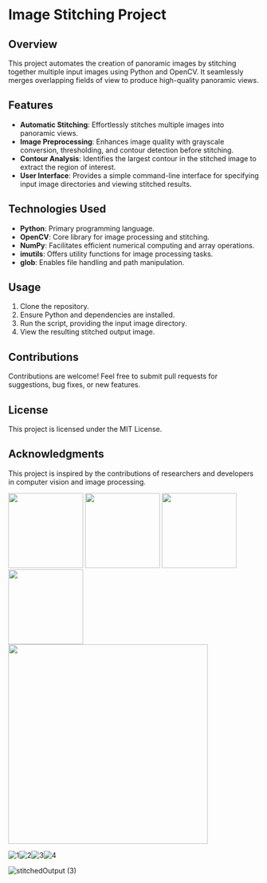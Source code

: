 # Image Stitching Project

## Overview
This project automates the creation of panoramic images by stitching together multiple input images using Python and OpenCV. It seamlessly merges overlapping fields of view to produce high-quality panoramic views.

## Features
- **Automatic Stitching**: Effortlessly stitches multiple images into panoramic views.
- **Image Preprocessing**: Enhances image quality with grayscale conversion, thresholding, and contour detection before stitching.
- **Contour Analysis**: Identifies the largest contour in the stitched image to extract the region of interest.
- **User Interface**: Provides a simple command-line interface for specifying input image directories and viewing stitched results.

## Technologies Used
- **Python**: Primary programming language.
- **OpenCV**: Core library for image processing and stitching.
- **NumPy**: Facilitates efficient numerical computing and array operations.
- **imutils**: Offers utility functions for image processing tasks.
- **glob**: Enables file handling and path manipulation.

## Usage
1. Clone the repository.
2. Ensure Python and dependencies are installed.
3. Run the script, providing the input image directory.
4. View the resulting stitched output image.

## Contributions
Contributions are welcome! Feel free to submit pull requests for suggestions, bug fixes, or new features.

## License
This project is licensed under the MIT License.

## Acknowledgments
This project is inspired by the contributions of researchers and developers in computer vision and image processing.


<div>
    <img src="https://github.com/Arnavsao/DIC-Project-Image-Stitching-using-OpenCV/assets/140349606/aa347c27-ada8-447c-9814-2f5876d000bf" width="150" />
    <img src="https://github.com/Arnavsao/DIC-Project-Image-Stitching-using-OpenCV/assets/140349606/abbdfdc0-3d11-4174-925c-82dfa94296de" width="150" />
    <img src="https://github.com/Arnavsao/DIC-Project-Image-Stitching-using-OpenCV/assets/140349606/b0b6cf7b-aa16-40eb-929f-d00385f445b6" width="150" />
    <img src="https://github.com/Arnavsao/DIC-Project-Image-Stitching-using-OpenCV/assets/140349606/cb0c74cb-ae96-4bca-a639-57986b191139" width="150" />
</div>

<div>
    <img src="https://github.com/Arnavsao/DIC-Project-Image-Stitching-using-OpenCV/assets/140349606/6aeb94a8-b019-4407-bbd5-b6bf1e33c101" width="400" />
</div>


![1](https://github.com/Arnavsao/DIC-Project-Image-Stitching-using-OpenCV/assets/140349606/aa347c27-ada8-447c-9814-2f5876d000bf)![2](https://github.com/Arnavsao/DIC-Project-Image-Stitching-using-OpenCV/assets/140349606/abbdfdc0-3d11-4174-925c-82dfa94296de)![3](https://github.com/Arnavsao/DIC-Project-Image-Stitching-using-OpenCV/assets/140349606/b0b6cf7b-aa16-40eb-929f-d00385f445b6)![4](https://github.com/Arnavsao/DIC-Project-Image-Stitching-using-OpenCV/assets/140349606/cb0c74cb-ae96-4bca-a639-57986b191139)


![stitchedOutput (3)](https://github.com/Arnavsao/DIC-Project-Image-Stitching-using-OpenCV/assets/140349606/6aeb94a8-b019-4407-bbd5-b6bf1e33c101)












